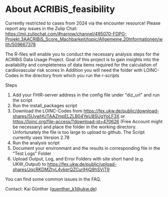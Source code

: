 # About ACRIBiS_feasibility

Currently restricted to cases from 2024 via the encounter resource!
Please report any issues in the Zulip Chat: https://mii.zulipchat.com/#narrow/channel/495070-FDPG-Projekt.3AACRIBiS_Score_Machbarkeit/topic/Allgemeine.20Informationen/with/509667378

The R-files will enable you to conduct the necessary analysis steps for the ACRIBiS Data Usage Project. Goal of this project is to gain insights into the availability and completeness of data items required for the calculation of cardiovascular risk scores
In Addition you will need the folder with LOINC-Codes in the directory from which you run the r-scripts

Steps
1. Add your FHIR-server address in the config file under "diz_url" and run the script
2. Run the install_packages script
3. Download the LOINC-Codes from https://fex.ukw.de/public/download-shares/5UywHUTAAZmpELZLB04YeU8SUgYpLF3X or https://loinc.org/file-access/?download-id=470626 (Free Account might be necessary) and place the folder in the working directory. Unfortunately the file is too large to upload to github. The Script currently uses Version 2.78
4. Run the analysis script
5. Document your environmant and the results in corresponding file in the "Test Logs" Folder
6. Upload Output, Log, and Error Folders with site short hand (e.g. UKW_Output) to https://fex.ukw.de/public/upload-shares/JqcRKDMZtyL4vkerQZCurlHjQ9hSVjT9

You can find some common issues in the FAQ.

Contact: Kai Günther (guenther_k1@ukw.de)

